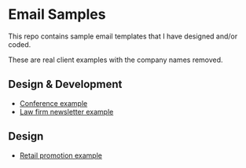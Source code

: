 # Email Samples

This repo contains sample email templates that I have designed and/or coded.

These are real client examples with the company names removed.

## Design & Development

- [Conference example](/conference-promo)
- [Law firm newsletter example](/law-firm-newsletter)

## Design

- [Retail promotion example](/retail-ebook-promo)
